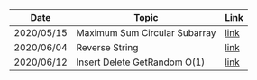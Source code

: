 |Date|Topic|Link|
|----|-----|----|
|2020/05/15|Maximum Sum Circular Subarray|[link](https://leetcode.com/problems/maximum-sum-circular-subarray/)|
|2020/06/04|Reverse String|[link](https://leetcode.com/problems/reverse-string/)|
|2020/06/12|Insert Delete GetRandom O(1)|[link](https://leetcode.com/problems/insert-delete-getrandom-o1/)|